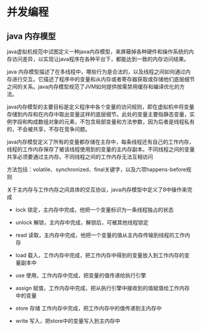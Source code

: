 # 并发编程

## java 内存模型

java虚拟机规范中试图定义一种java内存模型，来屏蔽掉各种硬件和操作系统的内存访问差异，以实现让java程序在各种平台下，都能达到一致的内存访问结果。

java 内存模型描述了在多线程中，哪些行为是合法的，以及线程之间如何通过内存进行交互。它描述了程序中的变量和从内存或者寄存器获取或存储他们底层细节之间的关系。java内存模型规范了JVM如何提供按需禁用缓存和编译优化的方法。

java内存模型的主要目标是定义程序中各个变量的访问规则，即在虚拟机中将变量存储到内存和在内存中取出变量这样的底层细节。此处的变量主要指静态变量，实例字段和构成数组对象的元素，不包含局部变量和方法参数，因为后者是线程私有的，不会被共享，不存在竞争问题。

java内存模型定义了所有的变量都存储在主存中，每条线程还有自己的工作内存，线程的工作内存保存了被该线程使用到的变量的主内存副本。不同线程之间的变量共享必须要通过主内存。不同线程之间的工作内存无法互相访问

方法包括：volatile、synchronized、final关键字，以及六项happens-before规则

关于主内存与工作内存之间具体的交互协议，java内存模型中定义了8中操作来完成

* lock 锁定，主内存中完成，他把一个变量标识为一条线程独占的状态

* unlock 解锁，主内存中完成，解锁后，可被其他线程锁定

* read 读取，主内存中完成，他把一个变量的值从主内存传输到线程的工作内存

* load 载入，工作内存中完成，把工作内存中得到的变量放入到工作内存的变量副本中

* use 使用，工作内存中完成，把变量的值传递给执行引擎
 
* assign 赋值，工作内存中完成，把从执行引擎中接收到的值赋值给工作内存中的变量

* store 存储 工作内存中完成，把工作内存中的值传递到主内存中

* write 写入，把store中的变量写入到主内存中

